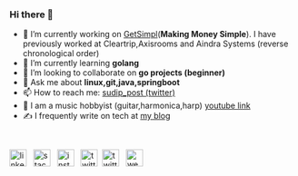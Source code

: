### Hi there 👋

<!--
**sudipbhandari126/sudipbhandari126** is a ✨ _special_ ✨ repository because its `README.md` (this file) appears on your GitHub profile.
-->

- 🔭 I’m currently working on [GetSimpl](https://github.com/GetSimpl)(**Making Money Simple**). I have previously worked at Cleartrip,Axisrooms and Aindra Systems (reverse chronological order)
- 🌱 I’m currently learning **golang**
- 👯 I’m looking to collaborate on **go projects (beginner)**
- 💬 Ask me about **linux,git,java,springboot**
- 📫 How to reach me: [sudip_post (twitter)](https://twitter.com/sudip_post)
- 🎸 I am a music hobbyist (guitar,harmonica,harp) [youtube link](https://www.youtube.com/channel/UCNqNfBGSHyL42nRC_ZBodNA?view_as=subscriber)
- ✍️ I frequently write on tech at [my blog](http://sudipbhandari126.github.io)

&nbsp;

[<img src='https://cdn.jsdelivr.net/npm/simple-icons@3.0.1/icons/linkedin.svg' alt='linkedin' height='30'>](https://www.linkedin.com/in/sudippost/) &nbsp;
[<img src='https://cdn.jsdelivr.net/npm/simple-icons@3.0.1/icons/stackoverflow.svg' alt='stackoverflow' height='30'>](https://stackoverflow.com/users/4589003/sudip-bhandari) &nbsp;
[<img src='https://cdn.jsdelivr.net/npm/simple-icons@3.0.1/icons/instagram.svg' alt='instagram' height='30'>](https://www.instagram.com/sudip_post/) &nbsp;
[<img src='https://cdn.jsdelivr.net/npm/simple-icons@3.0.1/icons/twitter.svg' alt='twitter' height='30'>](https://twitter.com/sudip_post)&nbsp;
[<img src='https://cdn.jsdelivr.net/npm/simple-icons@3.0.1/icons/medium.svg' alt='twitter' height='30'>](https://medium.com/@sudip_post) &nbsp;
[<img src='https://cdn.jsdelivr.net/npm/simple-icons@3.0.1/icons/icloud.svg' alt='website' height='30'>](https://sudipbhandari126.github.io)
